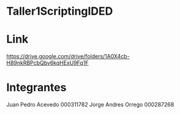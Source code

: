 # Taller1ScriptingIDED

# Link

https://drive.google.com/drive/folders/1A0X4cb-H89nkRBPcbQbv6kqHExU9Fq1F

# Integrantes

Juan Pedro Acevedo  000311782
Jorge Andres Orrego 000287268
